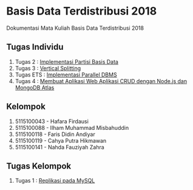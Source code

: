 # Basis Data Terdistribusi 2018
Dokumentasi Mata Kuliah Basis Data Terdistribusi 2018

## Tugas Individu
1. Tugas 2 : [Implementasi Partisi Basis Data](/Tugas-2) 
2. Tugas 3 : [Vertical Splitting](/Tugas-3) 
3. Tugas ETS : [Implementasi Parallel DBMS](/Tugas-ETS)
4. Tugas 4 : [Membuat Aplikasi Web Aplikasi CRUD dengan Node.js dan MongoDB Atlas](/Tugas-4)

## Kelompok
1. 5115100043 - Hafara Firdausi​
2. 5115100088 - Ilham Muhammad Misbahuddin
3. 5115100118 - Faris Didin Andiyar
4. 5115100119 - Cahya Putra Hikmawan​
5. 5115100141 - Nahda Fauziyah Zahra

## Tugas Kelompok
1. Tugas 1 : [Replikasi pada MySQL](/Tugas-1) 

